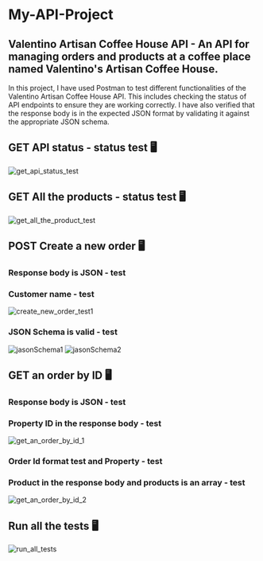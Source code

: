 # My-API-Project 
## Valentino Artisan Coffee House API - An API for managing orders and products at a coffee place named Valentino's Artisan Coffee House.

In this project, I have used Postman to test different functionalities of the Valentino Artisan Coffee House API. This includes checking the status of API endpoints to ensure they are working correctly.
I have also verified that the response body is in the expected JSON format by validating it against the appropriate JSON schema.

## **GET** API status - status test 🖥️

![get_api_status_test](https://github.com/cristiol/My-API-Project/assets/142798921/a0b5012f-43cd-4922-913d-28d8168b87e3)


## **GET** All the products - status test 🖥️

![get_all_the_product_test](https://github.com/cristiol/My-API-Project/assets/142798921/8bf59321-626f-4288-ad6b-746efd4a6287)


## **POST** Create a new order 🖥️
### Response body is JSON - test 
### Customer name - test

![create_new_order_test1](https://github.com/cristiol/My-API-Project/assets/142798921/17d0cef7-c4bd-45cd-94db-86f471c2df0a)


### JSON Schema is valid - test

![jasonSchema1](https://github.com/cristiol/My-API-Project/assets/142798921/9cd55a44-dcbe-4c57-9764-716d15fcb0df)
![jasonSchema2](https://github.com/cristiol/My-API-Project/assets/142798921/e7d97d3e-aaa5-44c4-a977-2c5a154b72dd)


## **GET** an order by ID 🖥️
### Response body is JSON - test 
### Property ID in the response body - test 

![get_an_order_by_id_1](https://github.com/cristiol/My-API-Project/assets/142798921/2c117ed9-f311-4056-9154-ef611cd15909)


### Order Id format test and Property - test 
### Product in the response body and products is an array - test

![get_an_order_by_id_2](https://github.com/cristiol/My-API-Project/assets/142798921/78a6f3ff-0e7e-442d-bea4-e266bd182a20)


## Run all the tests 🖥️

![run_all_tests](https://github.com/cristiol/My-API-Project/assets/142798921/6543eec8-5ae6-480f-bf65-92b0c63e16e1)





